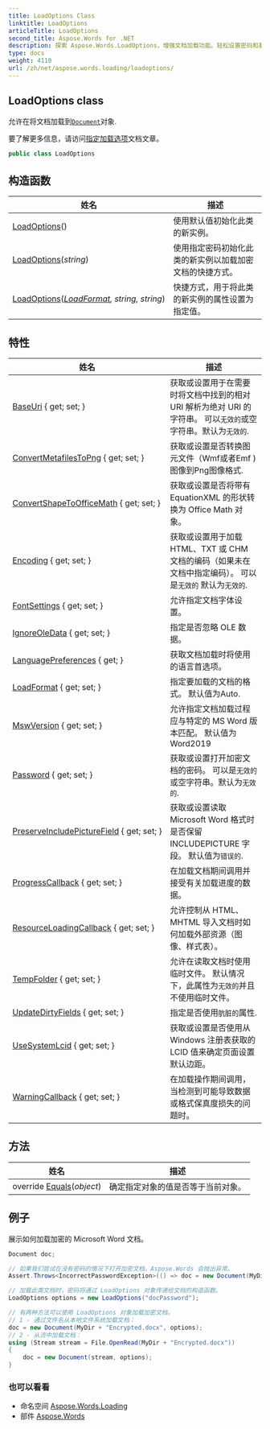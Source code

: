 ```yaml
---
title: LoadOptions Class
linktitle: LoadOptions
articleTitle: LoadOptions
second_title: Aspose.Words for .NET
description: 探索 Aspose.Words.LoadOptions，增强文档加载功能。轻松设置密码和基础 URI，实现无缝集成和安全性。
type: docs
weight: 4110
url: /zh/net/aspose.words.loading/loadoptions/
---
```

## LoadOptions class

允许在将文档加载到[`Document`](../../aspose.words/document/)对象.

要了解更多信息，请访问[指定加载选项](https://docs.aspose.com/words/net/specify-load-options/)文档文章。

```csharp
public class LoadOptions
```

## 构造函数

| 姓名 | 描述 |
| --- | --- |
| [LoadOptions](loadoptions/#constructor)() | 使用默认值初始化此类的新实例。 |
| [LoadOptions](loadoptions/#constructor_2)(*string*) | 使用指定密码初始化此类的新实例以加载加密文档的快捷方式。 |
| [LoadOptions](loadoptions/#constructor_1)(*[LoadFormat](../../aspose.words/loadformat/), string, string*) | 快捷方式，用于将此类的新实例的属性设置为指定值。 |

## 特性

| 姓名 | 描述 |
| --- | --- |
| [BaseUri](../../aspose.words.loading/loadoptions/baseuri/) { get; set; } | 获取或设置用于在需要时将文档中找到的相对 URI 解析为绝对 URI 的字符串。 可以`无效的`或空字符串。默认为`无效的`. |
| [ConvertMetafilesToPng](../../aspose.words.loading/loadoptions/convertmetafilestopng/) { get; set; } | 获取或设置是否转换图元文件（Wmf或者Emf ) 图像到Png图像格式. |
| [ConvertShapeToOfficeMath](../../aspose.words.loading/loadoptions/convertshapetoofficemath/) { get; set; } | 获取或设置是否将带有 EquationXML 的形状转换为 Office Math 对象。 |
| [Encoding](../../aspose.words.loading/loadoptions/encoding/) { get; set; } | 获取或设置用于加载 HTML、TXT 或 CHM 文档的编码（如果未在文档中指定编码）。 可以是`无效的` 默认为`无效的`. |
| [FontSettings](../../aspose.words.loading/loadoptions/fontsettings/) { get; set; } | 允许指定文档字体设置。 |
| [IgnoreOleData](../../aspose.words.loading/loadoptions/ignoreoledata/) { get; set; } | 指定是否忽略 OLE 数据。 |
| [LanguagePreferences](../../aspose.words.loading/loadoptions/languagepreferences/) { get; } | 获取文档加载时将使用的语言首选项。 |
| [LoadFormat](../../aspose.words.loading/loadoptions/loadformat/) { get; set; } | 指定要加载的文档的格式。 默认值为Auto. |
| [MswVersion](../../aspose.words.loading/loadoptions/mswversion/) { get; set; } | 允许指定文档加载过程应与特定的 MS Word 版本匹配。 默认值为Word2019 |
| [Password](../../aspose.words.loading/loadoptions/password/) { get; set; } | 获取或设置打开加密文档的密码。 可以是`无效的`或空字符串。默认为`无效的`. |
| [PreserveIncludePictureField](../../aspose.words.loading/loadoptions/preserveincludepicturefield/) { get; set; } | 获取或设置读取 Microsoft Word 格式时是否保留 INCLUDEPICTURE 字段。 默认值为`错误的`. |
| [ProgressCallback](../../aspose.words.loading/loadoptions/progresscallback/) { get; set; } | 在加载文档期间调用并接受有关加载进度的数据。 |
| [ResourceLoadingCallback](../../aspose.words.loading/loadoptions/resourceloadingcallback/) { get; set; } | 允许控制从 HTML、MHTML 导入文档时如何加载外部资源（图像、样式表）。 |
| [TempFolder](../../aspose.words.loading/loadoptions/tempfolder/) { get; set; } | 允许在读取文档时使用临时文件。 默认情况下，此属性为`无效的`并且不使用临时文件。 |
| [UpdateDirtyFields](../../aspose.words.loading/loadoptions/updatedirtyfields/) { get; set; } | 指定是否使用`肮脏的`属性. |
| [UseSystemLcid](../../aspose.words.loading/loadoptions/usesystemlcid/) { get; set; } | 获取或设置是否使用从 Windows 注册表获取的 LCID 值来确定页面设置默认边距。 |
| [WarningCallback](../../aspose.words.loading/loadoptions/warningcallback/) { get; set; } | 在加载操作期间调用，当检测到可能导致数据或格式保真度损失的问题时。 |

## 方法

| 姓名 | 描述 |
| --- | --- |
| override [Equals](../../aspose.words.loading/loadoptions/equals/)(*object*) | 确定指定对象的值是否等于当前对象。 |

## 例子

展示如何加载加密的 Microsoft Word 文档。

```csharp
Document doc;

// 如果我们尝试在没有密码的情况下打开加密文档，Aspose.Words 会抛出异常。
Assert.Throws<IncorrectPasswordException>(() => doc = new Document(MyDir + "Encrypted.docx"));

// 加载此类文档时，密码将通过 LoadOptions 对象传递给文档的构造函数。
LoadOptions options = new LoadOptions("docPassword");

// 有两种方法可以使用 LoadOptions 对象加载加密文档。
// 1 - 通过文件名从本地文件系统加载文档：
doc = new Document(MyDir + "Encrypted.docx", options);
// 2 - 从流中加载文档：
using (Stream stream = File.OpenRead(MyDir + "Encrypted.docx"))
{
    doc = new Document(stream, options);
}
```

### 也可以看看

* 命名空间 [Aspose.Words.Loading](../../aspose.words.loading/)
* 部件 [Aspose.Words](../../)
